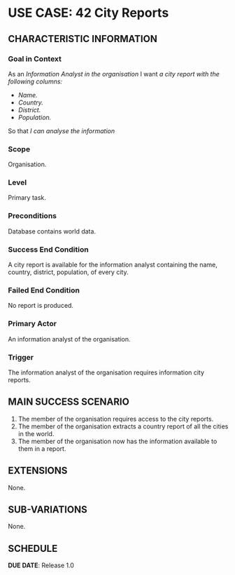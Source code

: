 # USE CASE: 42 City Reports

## CHARACTERISTIC INFORMATION

### Goal in Context

As an *Information Analyst in the organisation*
I want *a city report with the following columns:*

- *Name.*
- *Country.*
- *District.*
- *Population.*

So that *I can analyse the information*

### Scope

Organisation.

### Level

Primary task.

### Preconditions

Database contains world data.

### Success End Condition

A city report is available for the information analyst containing the name, country, district, population, of every city.

### Failed End Condition

No report is produced.

### Primary Actor

An information analyst of the organisation.

### Trigger

The information analyst of the organisation requires information city reports.

## MAIN SUCCESS SCENARIO

1. The member of the organisation requires access to the city reports.
3. The member of the organisation extracts a country report of all the cities in the world.
4. The member of the organisation now has the information available to them in a report.

## EXTENSIONS

None.

## SUB-VARIATIONS

None.

## SCHEDULE

**DUE DATE**: Release 1.0